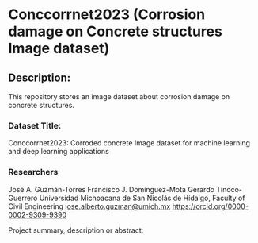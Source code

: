 # Conccorrnet2023 (Corrosion damage on Concrete structures Image dataset)
## Description:
This repository stores an image dataset about corrosion damage on concrete structures.

### Dataset Title:
Conccorrnet2023: Corroded concrete Image dataset for machine learning and deep learning applications

### Researchers
José A. Guzmán-Torres
Francisco J. Domínguez-Mota
Gerardo Tinoco-Guerrero
Universidad Michoacana de San Nicolás de Hidalgo, Faculty of Civil Engineering
jose.alberto.guzman@umich.mx
https://orcid.org/0000-0002-9309-9390

Project summary, description or abstract:
